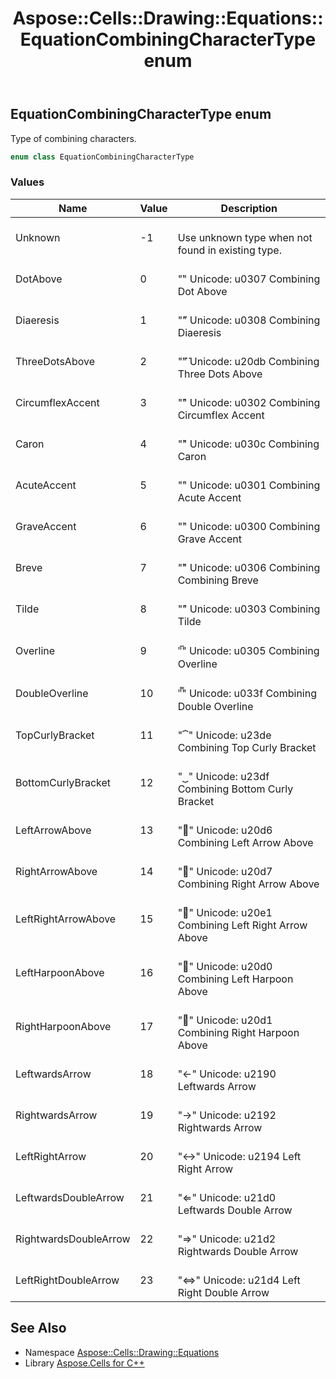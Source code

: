 ﻿---
title: Aspose::Cells::Drawing::Equations::EquationCombiningCharacterType enum
linktitle: EquationCombiningCharacterType
second_title: Aspose.Cells for C++ API Reference
description: 'Aspose::Cells::Drawing::Equations::EquationCombiningCharacterType enum. Type of combining characters in C++.'
type: docs
weight: 2000
url: /cpp/aspose.cells.drawing.equations/equationcombiningcharactertype/
---
## EquationCombiningCharacterType enum


Type of combining characters.

```cpp
enum class EquationCombiningCharacterType
```

### Values

| Name | Value | Description |
| --- | --- | --- |
| Unknown | -1 | <br>Use unknown type when not found in existing type. |
| DotAbove | 0 | <br>"̇" Unicode: u0307 Combining Dot Above |
| Diaeresis | 1 | <br>"̈" Unicode: u0308 Combining Diaeresis |
| ThreeDotsAbove | 2 | <br>"⃛" Unicode: u20db Combining Three Dots Above |
| CircumflexAccent | 3 | <br>"̂" Unicode: u0302 Combining Circumflex Accent |
| Caron | 4 | <br>"̌" Unicode: u030c Combining Caron |
| AcuteAccent | 5 | <br>"́" Unicode: u0301 Combining Acute Accent |
| GraveAccent | 6 | <br>"̀" Unicode: u0300 Combining Grave Accent |
| Breve | 7 | <br>"̆" Unicode: u0306 Combining Combining Breve |
| Tilde | 8 | <br>"̃" Unicode: u0303 Combining Tilde |
| Overline | 9 | <br>"̅" Unicode: u0305 Combining Overline |
| DoubleOverline | 10 | <br>"̿" Unicode: u033f Combining Double Overline |
| TopCurlyBracket | 11 | <br>"⏞" Unicode: u23de Combining Top Curly Bracket |
| BottomCurlyBracket | 12 | <br>"⏟" Unicode: u23df Combining Bottom Curly Bracket |
| LeftArrowAbove | 13 | <br>"⃖" Unicode: u20d6 Combining Left Arrow Above |
| RightArrowAbove | 14 | <br>"⃗" Unicode: u20d7 Combining Right Arrow Above |
| LeftRightArrowAbove | 15 | <br>"⃡" Unicode: u20e1 Combining Left Right Arrow Above |
| LeftHarpoonAbove | 16 | <br>"⃐" Unicode: u20d0 Combining Left Harpoon Above |
| RightHarpoonAbove | 17 | <br>"⃑" Unicode: u20d1 Combining Right Harpoon Above |
| LeftwardsArrow | 18 | <br>"←" Unicode: u2190 Leftwards Arrow |
| RightwardsArrow | 19 | <br>"→" Unicode: u2192 Rightwards Arrow |
| LeftRightArrow | 20 | <br>"↔" Unicode: u2194 Left Right Arrow |
| LeftwardsDoubleArrow | 21 | <br>"⇐" Unicode: u21d0 Leftwards Double Arrow |
| RightwardsDoubleArrow | 22 | <br>"⇒" Unicode: u21d2 Rightwards Double Arrow |
| LeftRightDoubleArrow | 23 | <br>"⇔" Unicode: u21d4 Left Right Double Arrow |

## See Also

* Namespace [Aspose::Cells::Drawing::Equations](../)
* Library [Aspose.Cells for C++](../../)
